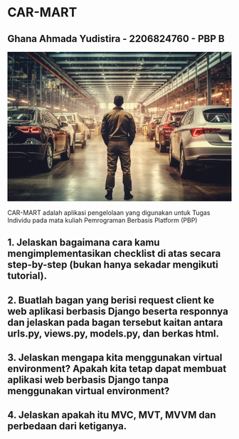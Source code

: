 # CAR-MART

## Ghana Ahmada Yudistira - 2206824760 - PBP B

![Alt text](images/image.png)

CAR-MART adalah aplikasi pengelolaan yang digunakan untuk Tugas Individu pada mata kuliah Pemrograman Berbasis Platform (PBP)

## 1. Jelaskan bagaimana cara kamu mengimplementasikan checklist di atas secara step-by-step (bukan hanya sekadar mengikuti tutorial).

## 2. Buatlah bagan yang berisi request client ke web aplikasi berbasis Django beserta responnya dan jelaskan pada bagan tersebut kaitan antara urls.py, views.py, models.py, dan berkas html.

## 3. Jelaskan mengapa kita menggunakan virtual environment? Apakah kita tetap dapat membuat aplikasi web berbasis Django tanpa menggunakan virtual environment?

## 4. Jelaskan apakah itu MVC, MVT, MVVM dan perbedaan dari ketiganya.